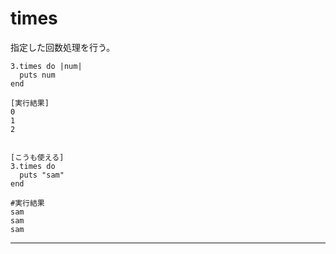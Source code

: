 # times
指定した回数処理を行う。
~~~
3.times do |num|
  puts num
end 

[実行結果]
0
1
2


[こうも使える]
3.times do
  puts "sam"
end 

#実行結果
sam
sam
sam
~~~
***
